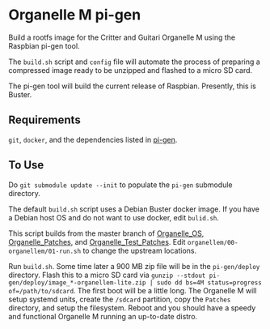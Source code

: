 # Organelle M pi-gen

Build a rootfs image for the Critter and Guitari Organelle M using the Raspbian pi-gen tool.

The `build.sh` script and `config` file will automate the process of preparing a compressed image ready to be unzipped and flashed to a micro SD card.

The pi-gen tool will build the current release of Raspbian. Presently, this is Buster.

## Requirements

`git`, `docker`, and the dependencies listed in [pi-gen](https://github.com/RPi-Distro/pi-gen#dependencies).

## To Use

Do `git submodule update --init` to populate the `pi-gen` submodule directory.

The default `build.sh` script uses a Debian Buster docker image. If you have a Debian host OS and do not want to use docker, edit `bulid.sh`.

This script builds from the master branch of [Organelle_OS](https://github.com/critterandguitari/Organelle_OS), [Organelle_Patches](https://github.com/critterandguitari/Organelle_Patches), and [Organelle_Test_Patches](https://github.com/critterandguitari/Organelle_Test_Patches). Edit `organellem/00-organellem/01-run.sh` to change the upstream locations.

Run `build.sh`. Some time later a 900 MB zip file will be in the `pi-gen/deploy` directory. Flash this to a micro SD card via `gunzip --stdout pi-gen/deploy/image_*-organellem-lite.zip | sudo dd bs=4M status=progress of=/path/to/sdcard`. The first boot will be a little long. The Organelle M will setup systemd units, create the `/sdcard` partition, copy the `Patches` directory, and setup the filesystem. Reboot and you should have a speedy and functional Organelle M running an up-to-date distro.
